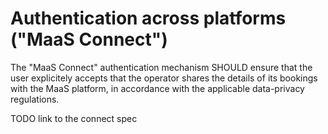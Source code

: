 
# Authentication across platforms ("MaaS Connect")

The "MaaS Connect" authentication mechanism SHOULD ensure that the user 
explicitely accepts that the operator shares the details of its bookings with 
the MaaS platform, in accordance with the applicable data-privacy regulations.

TODO link to the connect spec
